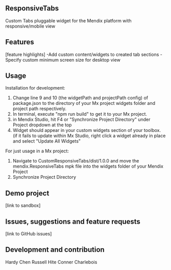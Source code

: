 ## ResponsiveTabs
Custom Tabs pluggable widget for the Mendix platform with responsive/mobile view

## Features
[feature highlights]
-Add custom content/widgets to created tab sections
-Specify custom minimum screen size for desktop view
## Usage
Installation for development:
1. Change line 9 and 10 (the widgetPath and projectPath config) of package.json to the directory of your Mx project widgets folder and project path respectively.
2. In terminal, execute "npm run build" to get it to your Mx project. 
3. in Mendix Studio, hit F4 or "Synchronize Project Directory" under Project dropdown at the top
4. Widget should appear in your custom widgets section of your toolbox.
(if it fails to update within Mx Studio, right click a widget already in place and select "Update All Widgets"

For just usage in a Mx project:
1. Navigate to CustomResponsiveTabs/dist/1.0.0 and move the mendix.ResponsiveTabs mpk file into the widgets folder of your Mendix Project
2. Synchronize Project Directory

## Demo project
[link to sandbox]

## Issues, suggestions and feature requests
[link to GitHub issues]

## Development and contribution
Hardy Chen
Russell Hite
Conner Charlebois
